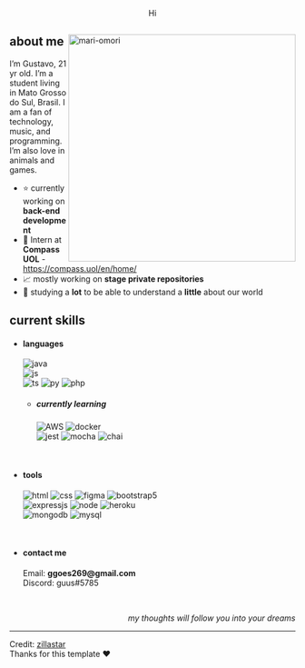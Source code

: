 <p align = center >Hi</p>

<div>

<img align="right" width="400" alt="mari-omori" src="https://omori.wiki/images/c/cc/FA_ALBUM_46.png"/>

<h2>about me</h2>
  
<p>I’m Gustavo, 21 yr old. I’m a student living in Mato Grosso do Sul, Brasil. I am a fan of technology, music, and programming. I’m also love in animals and games.</p>

- ⭐ currently working on **back-end development**
- 💼 Intern at **Compass UOL** - https://compass.uol/en/home/
- 📈 mostly working on **stage private repositories**
- 🧠 studying a **lot** to be able to understand a **little** about our world

<h2>current skills</h2>
  
- <h4> languages </h4>
  <img src = "https://img.shields.io/badge/Java-ED8B00?style=for-the-badge&logo=openjdk&logoColor=white" alt = "java" /><br>
  <img src = "https://img.shields.io/badge/JavaScript-F7DF1E?style=for-the-badge&logo=javascript&logoColor=black" alt = "js" /><br>
  <img src = "https://img.shields.io/badge/TypeScript-007ACC?style=for-the-badge&logo=typescript&logoColor=white" alt = "ts" />
  <img src = "https://img.shields.io/badge/Python-3776AB?style=for-the-badge&logo=python&logoColor=white" alt = "py" />
  <img src = "https://img.shields.io/badge/PHP-777BB4?style=for-the-badge&logo=php&logoColor=white" alt = "php" /><br>
  
  - <h5> currently learning </h5>
    <img src = "https://img.shields.io/badge/Amazon_AWS-232F3E?style=for-the-badge&logo=amazon-aws&logoColor=white" alt = "AWS" />
    <img src = "https://img.shields.io/badge/Docker-2496ED?style=for-the-badge&logo=docker&logoColor=white" alt = "docker" /><br>
    <img src = "https://img.shields.io/badge/Jest-323330?style=for-the-badge&logo=Jest&logoColor=white" alt = "jest" />
    <img src = "https://img.shields.io/badge/mocha.js-323330?style=for-the-badge&logo=mocha&logoColor=Brown" alt = "mocha" />
    <img src = "https://img.shields.io/badge/chai.js-323330?style=for-the-badge&logo=chai&logoColor=red" alt = "chai" />    
<br>

    
- <h4> tools </h4>
  <img src = "https://img.shields.io/badge/HTML5-E34F26?style=for-the-badge&logo=html5&logoColor=white" alt = "html" />
  <img src = "https://img.shields.io/badge/CSS3-1572B6?style=for-the-badge&logo=css3&logoColor=white" alt = "css" />
  <img src = "https://img.shields.io/badge/figma-%23F24E1E.svg?style=for-the-badge&logo=figma&logoColor=white" alt = "figma" />
  <img src = "https://img.shields.io/badge/bootstrap-%23563D7C.svg?style=for-the-badge&logo=bootstrap&logoColor=white" alt = "bootstrap5" /><br>
  
  <img src = "https://img.shields.io/badge/express.js-%23404d59.svg?style=for-the-badge&logo=express&logoColor=%2361DAFB" alt = "expressjs" />
  <img src = "https://img.shields.io/badge/Node.js-43853D?style=for-the-badge&logo=node.js&logoColor=white" alt = "node" />
  <img src = "https://img.shields.io/badge/Heroku-430098?style=for-the-badge&logo=heroku&logoColor=white" alt = "heroku" /><br>

  <img src = "https://img.shields.io/badge/MongoDB-4EA94B?style=for-the-badge&logo=mongodb&logoColor=white" alt = "mongodb" />
  <img src = "https://img.shields.io/badge/MySQL-005C84?style=for-the-badge&logo=mysql&logoColor=white" alt = "mysql" />
<br>

- <h4>contact me</h4>
  Email: <b>ggoes269@gmail.com </b><br>
  Discord: guus#5785
  
</br>
<p align="right"><em>my thoughts will follow you into your dreams</em></p>

------
Credit: [zillastar](https://github.com/zillastar) <br>
Thanks for this template ❤️
